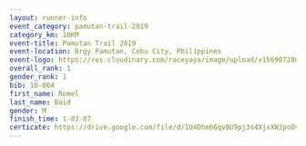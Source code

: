 ```yaml
---
layout: runner-info 
event_category: pamutan-trail-2019 
category_km: 10KM 
event-title: Pamutan Trail 2019 
event-location: Brgy Pamutan, Cebu City, Philippines 
event-logo: https://res.cloudinary.com/raceyaya/image/upload/v1569072806/logo/pamutan-trail_d8abrj.jpg 
overall_rank: 1
gender_rank: 1
bib: 10-064
first_name: Romel
last_name: Baid
gender: M
finish_time: 1-03-07
certicate: https://drive.google.com/file/d/1U4Dhm66qvBU9pj3s4XjxXWJpoOvZDSuk/view?usp=sharing
---
```

